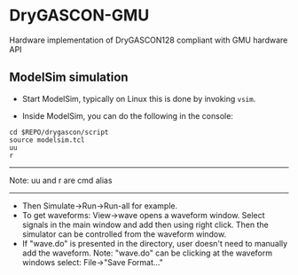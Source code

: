 # DryGASCON-GMU
Hardware implementation of DryGASCON128 compliant with GMU hardware API


## ModelSim simulation

- Start ModelSim, typically on Linux this is done by invoking `vsim`.

- Inside ModelSim, you can do the following in the console:

````
cd $REPO/drygascon/script
source modelsim.tcl
uu
r
````

---

Note:
uu and r are cmd alias

---

- Then Simulate->Run->Run-all for example.
- To get waveforms: View->wave opens a waveform window. Select signals in the main window and add then using right click. Then the simulator can be controlled from the waveform window.
- If "wave.do" is presented in the directory, user doesn't need to manually add the waveform. Note: "wave.do" can be clicking at the waveform windows select: File->"Save Format..."
